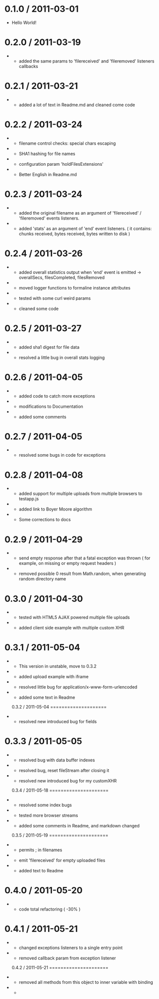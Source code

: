 
0.1.0 / 2011-03-01
==================

  * Hello World!

0.2.0 / 2011-03-19
==================

  * + added the same params to 'filereceived' and 'fileremoved' listeners callbacks
  
0.2.1 / 2011-03-21
================== 

  * + added a lot of text in Readme.md and cleaned come code
  
0.2.2 / 2011-03-24
================== 

  * + filename control checks:  special chars escaping
  * + SHA1 hashing for file names 
  * + configuration param 'holdFilesExtensions'
  * + Better English in Readme.md
  
0.2.3 / 2011-03-24
================== 

  * + added the original filename as an argument of  'filereceived' / 'fileremoved' events listeners.
  * + added 'stats' as an argument of 'end' event listeners. ( it contains: chunks received, bytes received, bytes written to disk )

0.2.4 / 2011-03-26
==================

 * + added overall statistics output when 'end' event is emitted -> overallSecs, filesCompleted, filesRemoved
 * + moved logger functions to formaline instance attributes
 * + tested with some curl weird params
 * + cleaned some code

0.2.5 / 2011-03-27
==================

 * + added sha1 digest for file data
 * - resolved a little bug in overall stats logging
 
0.2.6 / 2011-04-05
==================

 * + added code to catch more exceptions
 * + modifications to Documentation
 * + added some comments
 
 0.2.7 / 2011-04-05
===================

 * + resolved some bugs in code for exceptions
 
  0.2.8 / 2011-04-08
====================

 * + added support for multiple uploads from multiple browsers to testapp.js
 * + added link to Boyer Moore algorithm
 * + Some corrections to docs

  0.2.9 / 2011-04-29
====================

 * + send empty response after that a fatal exception was thrown ( for example, on missing or empty request headers )
 * + removed possible 0 result from Math.random, when generating random directory name

  0.3.0 / 2011-04-30
====================

 * + tested with HTML5 AJAX powered multiple file uploads
 * + added client side example with multiple custom XHR

  0.3.1 / 2011-05-04
====================
 * + This version in unstable, move to 0.3.2
 * + added upload example with iframe
 * + resolved little bug for application/x-www-form-urlencoded
 * + added some text in Readme
 
   0.3.2 / 2011-05-04
====================

 * + resolved new introduced bug for fields
 
  0.3.3 / 2011-05-05
====================

 * + resolved bug with data buffer indexes
 * + resolved bug, reset fileStream after closing it 
 * + resolved new introduced bug for my customXHR
 
   0.3.4 / 2011-05-18
=====================

 * + resolved some index bugs
 * + tested more browser streams 
 * + added some comments in Readme, and markdown changed

   0.3.5 / 2011-05-19
=====================

 * + permits ; in filenames
 * + emit 'filereceived' for empty uploaded files  
 * + added text to Readme
 
  0.4.0 / 2011-05-20
=====================

 * + code total refactoring ( -30% )

  0.4.1 / 2011-05-21
=====================

 * + changed exceptions listeners to a single entry point
 * + removed callback param from exception listener
 
   0.4.2 / 2011-05-21
=====================

 * + removed all methods from this object to inner variable with binding
 * + 
 
